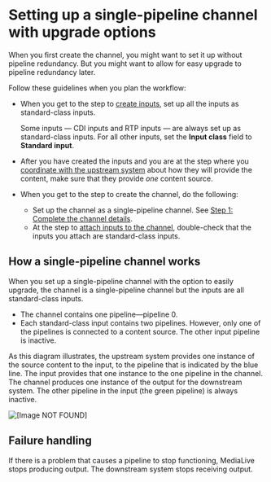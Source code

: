 # Setting up a single\-pipeline channel with upgrade options<a name="single-channel-upgrade"></a>

When you first create the channel, you might want to set it up without pipeline redundancy\. But you might want to allow for easy upgrade to pipeline redundancy later\. 

Follow these guidelines when you plan the workflow:
+ When you get to the step to [create inputs](step-setting-up-upstream.md), set up all the inputs as standard\-class inputs\.

  Some inputs — CDI inputs and RTP inputs — are always set up as standard\-class inputs\. For all other inputs, set the **Input class** field to **Standard input**\.
+ After you have created the inputs and you are at the step where you [coordinate with the upstream system](step-setting-up-upstream.md) about how they will provide the content, make sure that they provide *one* content source\.
+ When you get to the step to create the channel, do the following:
  + Set up the channel as a single\-pipeline channel\. See [Step 1: Complete the channel details](creating-a-channel-step1.md)\.
  + At the step to [attach inputs to the channel](creating-a-channel-step2.md), double\-check that the inputs you attach are standard\-class inputs\.

## How a single\-pipeline channel works<a name="single-channel-upgrade-working"></a>

When you set up a single\-pipeline channel with the option to easily upgrade, the channel is a single\-pipeline channel but the inputs are all standard\-class inputs\. 
+ The channel contains one pipeline—pipeline 0\.
+ Each standard\-class input contains two pipelines\. However, only one of the pipelines is connected to a content source\. The other input pipeline is inactive\.

As this diagram illustrates, the upstream system provides one instance of the source content to the input, to the pipeline that is indicated by the blue line\. The input provides that one instance to the one pipeline in the channel\. The channel produces one instance of the output for the downstream system\. The other pipeline in the input \(the green pipeline\) is always inactive\.

![\[Image NOT FOUND\]](http://docs.aws.amazon.com/medialive/latest/ug/images/pipeline-redundancy-single-channel-standard-input.png)

## Failure handling<a name="single-channel-upgrade-failure"></a>

If there is a problem that causes a pipeline to stop functioning, MediaLive stops producing output\. The downstream system stops receiving output\.